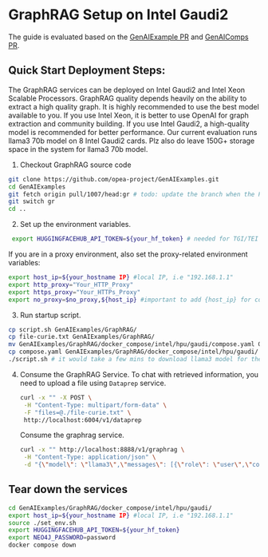 # GraphRAG Setup on Intel Gaudi2
The guide is evaluated based on the [GenAIExample PR](https://github.com/opea-project/GenAIExamples/pull/1007) and [GenAIComps PR](https://github.com/opea-project/GenAIComps/pull/793). 

## Quick Start Deployment Steps:
The GraphRAG services can be deployed on Intel Gaudi2 and Intel Xeon Scalable Processors. GraphRAG quality depends heavily on the ability to extract a high quality graph. It is highly recommended to use the best model available to you. 
If you use Intel Xeon, it is better to use OpenAI for graph extraction and community building. 
If you use Intel Gaudi2, a high-quality model is recommended for better performance. 
Our current evaluation runs llama3 70b model on 8 Intel Gaudi2 cards. Plz also do leave 150G+ storage space in the system for llama3 70b model. 

1. Checkout GraphRAG source code
  ```bash
  git clone https://github.com/opea-project/GenAIExamples.git
  cd GenAIExamples
  git fetch origin pull/1007/head:gr # todo: update the branch when the PR gets merged
  git switch gr
  cd ..
  ```
2. Set up the environment variables.
  ```bash
   export HUGGINGFACEHUB_API_TOKEN=${your_hf_token} # needed for TGI/TEI models as we use llama3 model, apply for the token thru the url https://huggingface.co/meta-llama/Meta-Llama-3-70B-Instruct
   ```
   If you are in a proxy environment, also set the proxy-related environment variables:
   ```bash
   export host_ip=${your_hostname IP} #local IP, i.e "192.168.1.1"
   export http_proxy="Your_HTTP_Proxy"
   export https_proxy="Your_HTTPs_Proxy"
   export no_proxy=$no_proxy,${host_ip} #important to add {host_ip} for containers communication
   ```
3. Run startup script.
  ```bash
  cp script.sh GenAIExamples/GraphRAG/
  cp file-curie.txt GenAIExamples/GraphRAG/
  mv GenAIExamples/GraphRAG/docker_compose/intel/hpu/gaudi/compose.yaml GenAIExamples/GraphRAG/docker_compose/intel/hpu/gaudi/compose-noshard.yaml
  cp compose.yaml GenAIExamples/GraphRAG/docker_compose/intel/hpu/gaudi/
  ./script.sh # it would take a few mins to download llama3 model for the first time. 
  ```
4. Consume the GraphRAG Service.
   To chat with retrieved information, you need to upload a file using `Dataprep` service.
   ```bash
   curl -x "" -X POST \
    -H "Content-Type: multipart/form-data" \
    -F "files=@./file-curie.txt" \
    http://localhost:6004/v1/dataprep
   ```
   Consume the graphrag service.
   ```bash
   curl -x "" http://localhost:8888/v1/graphrag \
    -H "Content-Type: application/json" \
    -d "{\"model\": \"llama3\",\"messages\": [{\"role\": \"user\",\"content\": \"Who is Marie Curie and what are her scientific achievements?\"}]}"
   ```
## Tear down the services
```bash
cd GenAIExamples/GraphRAG/docker_compose/intel/hpu/gaudi/
export host_ip=${your_hostname IP} #local IP, i.e "192.168.1.1"
source ./set_env.sh
export HUGGINGFACEHUB_API_TOKEN=${your_hf_token}
export NEO4J_PASSWORD=password 
docker compose down
```

